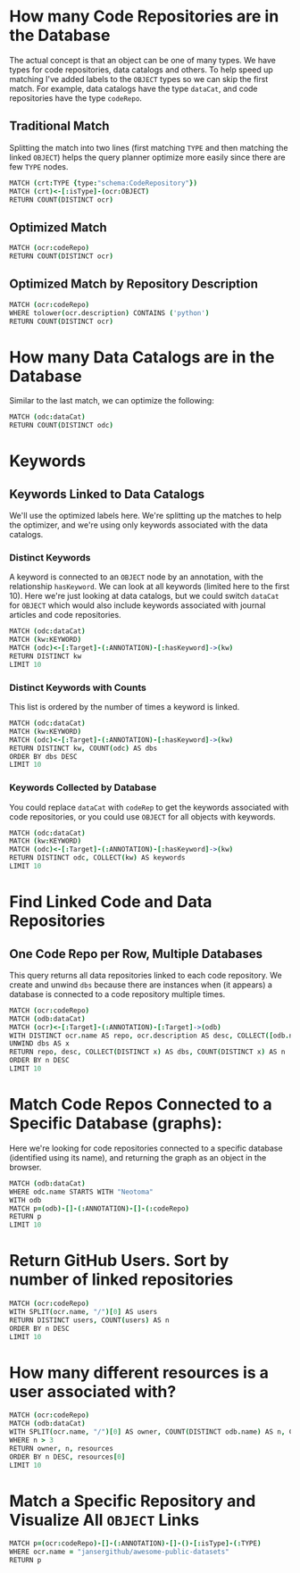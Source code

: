 # How many Code Repositories are in the Database

The actual concept is that an object can be one of many types. We have types for code repositories, data catalogs and others. To help speed up matching I've added labels to the `OBJECT` types so we can skip the first match. For example, data catalogs have the type `dataCat`, and code repositories have the type `codeRepo`.

## Traditional Match

Splitting the match into two lines (first matching `TYPE` and then matching the linked `OBJECT`) helps the query planner optimize more easily since there are few `TYPE` nodes.

```coffee
MATCH (crt:TYPE {type:"schema:CodeRepository"})
MATCH (crt)<-[:isType]-(ocr:OBJECT)
RETURN COUNT(DISTINCT ocr)
```

## Optimized Match

```coffee
MATCH (ocr:codeRepo)
RETURN COUNT(DISTINCT ocr)
```

## Optimized Match by Repository Description

```coffee
MATCH (ocr:codeRepo)
WHERE tolower(ocr.description) CONTAINS ('python')
RETURN COUNT(DISTINCT ocr)
```

# How many Data Catalogs are in the Database

Similar to the last match, we can optimize the following:

```coffee
MATCH (odc:dataCat)
RETURN COUNT(DISTINCT odc)
```

# Keywords

## Keywords Linked to Data Catalogs

We'll use the optimized labels here. We're splitting up the matches to help the optimizer, and we're using only keywords associated with the data catalogs.

### Distinct Keywords

A keyword is connected to an `OBJECT` node by an annotation, with the relationship `hasKeyword`. We can look at all keywords (limited here to the first 10). Here we're just looking at data catalogs, but we could switch `dataCat` for `OBJECT` which would also include keywords associated with journal articles and code repositories.

```coffee
MATCH (odc:dataCat)
MATCH (kw:KEYWORD)
MATCH (odc)<-[:Target]-(:ANNOTATION)-[:hasKeyword]->(kw)
RETURN DISTINCT kw
LIMIT 10
```

### Distinct Keywords with Counts

This list is ordered by the number of times a keyword is linked.

```coffee
MATCH (odc:dataCat)
MATCH (kw:KEYWORD)
MATCH (odc)<-[:Target]-(:ANNOTATION)-[:hasKeyword]->(kw)
RETURN DISTINCT kw, COUNT(odc) AS dbs
ORDER BY dbs DESC
LIMIT 10
```

### Keywords Collected by Database

You could replace `dataCat` with `codeRep` to get the keywords associated with code repositories, or you could use `OBJECT` for all objects with keywords.

```coffee
MATCH (odc:dataCat)
MATCH (kw:KEYWORD)
MATCH (odc)<-[:Target]-(:ANNOTATION)-[:hasKeyword]->(kw)
RETURN DISTINCT odc, COLLECT(kw) AS keywords
LIMIT 10
```

# Find Linked Code and Data Repositories

## One Code Repo per Row, Multiple Databases

This query returns all data repositories linked to each code repository. We create and unwind `dbs` because there are instances when (it appears) a database is connected to a code repository multiple times.

```coffee
MATCH (ocr:codeRepo)
MATCH (odb:dataCat)
MATCH (ocr)<-[:Target]-(:ANNOTATION)-[:Target]->(odb)
WITH DISTINCT ocr.name AS repo, ocr.description AS desc, COLLECT([odb.name, odb.description]) AS dbs
UNWIND dbs AS x
RETURN repo, desc, COLLECT(DISTINCT x) AS dbs, COUNT(DISTINCT x) AS n
ORDER BY n DESC
LIMIT 10
```

# Match Code Repos Connected to a Specific Database (graphs):

Here we're looking for code repositories connected to a specific database (identified using its name), and returning the graph as an object in the browser.

```coffee
MATCH (odb:dataCat)
WHERE odc.name STARTS WITH "Neotoma"
WITH odb
MATCH p=(odb)-[]-(:ANNOTATION)-[]-(:codeRepo)
RETURN p
LIMIT 10
```

# Return GitHub Users. Sort by number of linked repositories

```coffee
MATCH (ocr:codeRepo)
WITH SPLIT(ocr.name, "/")[0] AS users
RETURN DISTINCT users, COUNT(users) AS n
ORDER BY n DESC
LIMIT 10
```

# How many different resources is a user associated with?

```coffee
MATCH (ocr:codeRepo)
MATCH (odb:dataCat)
WITH SPLIT(ocr.name, "/")[0] AS owner, COUNT(DISTINCT odb.name) AS n, COLLECT(DISTINCT odb.name) AS resources
WHERE n > 3
RETURN owner, n, resources
ORDER BY n DESC, resources[0]
LIMIT 10
```

# Match a Specific Repository and Visualize All `OBJECT` Links

```coffee
MATCH p=(ocr:codeRepo)-[]-(:ANNOTATION)-[]-()-[:isType]-(:TYPE)
WHERE ocr.name = "jansergithub/awesome-public-datasets"
RETURN p
```
